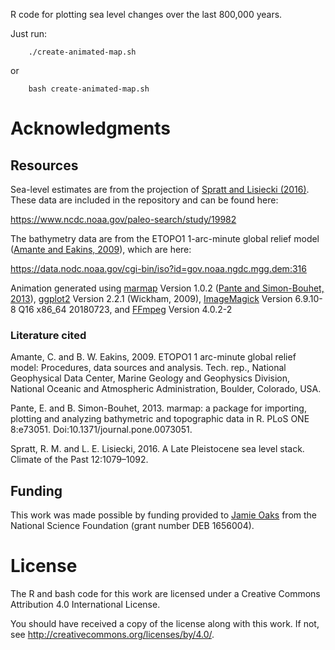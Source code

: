 R code for plotting sea level changes over the last 800,000 years.

Just run:
```
    ./create-animated-map.sh
```
or
```
    bash create-animated-map.sh
```

# Acknowledgments

## Resources

Sea-level estimates are from the projection of
[Spratt and Lisiecki (2016)](https://www.clim-past.net/12/1079/2016/).
These data are included in the repository and can be found here:

<https://www.ncdc.noaa.gov/paleo-search/study/19982>

The bathymetry data are from the ETOPO1 1-arc-minute global relief model
([Amante and Eakins, 2009](https://www.ngdc.noaa.gov/mgg/global/relief/ETOPO1/docs/ETOPO1.pdf)),
which are here:

<https://data.nodc.noaa.gov/cgi-bin/iso?id=gov.noaa.ngdc.mgg.dem:316>

Animation generated using
[marmap](https://cran.r-project.org/web/packages/marmap/index.html)
Version 1.0.2
([Pante and Simon-Bouhet, 2013](https://journals.plos.org/plosone/article?id=10.1371/journal.pone.0073051)),
[ggplot2](https://ggplot2.tidyverse.org/)
Version 2.2.1 (Wickham, 2009),
[ImageMagick](https://imagemagick.org/index.php)
Version 6.9.10-8 Q16
x86_64 20180723,
and
[FFmpeg](https://ffmpeg.org/)
Version 4.0.2-2

### Literature cited

Amante, C. and B. W. Eakins, 2009. ETOPO1 1 arc-minute global relief model:
Procedures, data sources and analysis. Tech. rep., National Geophysical Data
Center, Marine Geology and Geophysics Division, National Oceanic and
Atmospheric Administration, Boulder,  Colorado, USA.

Pante, E. and B. Simon-Bouhet, 2013. marmap: a package for importing, plotting
and analyzing bathymetric and topographic data in R. PLoS ONE 8:e73051.
Doi:10.1371/journal.pone.0073051.

Spratt, R. M. and L. E. Lisiecki, 2016. A Late Pleistocene sea level stack.
Climate of the Past 12:1079–1092.

## Funding

This work was made possible by funding provided to
[Jamie Oaks](http://phyletica.org)
from the National Science Foundation (grant number DEB
1656004).

# License

The R and bash code for this work are licensed under a Creative Commons
Attribution 4.0 International License.

You should have received a copy of the license along with this
work. If not, see <http://creativecommons.org/licenses/by/4.0/>.
